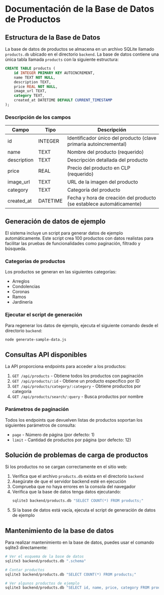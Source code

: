 # Documentación de la Base de Datos de Productos

## Estructura de la Base de Datos

La base de datos de productos se almacena en un archivo SQLite llamado `products.db` ubicado en el directorio `backend`. La base de datos contiene una única tabla llamada `products` con la siguiente estructura:

```sql
CREATE TABLE products (
    id INTEGER PRIMARY KEY AUTOINCREMENT,
    name TEXT NOT NULL,
    description TEXT,
    price REAL NOT NULL,
    image_url TEXT,
    category TEXT,
    created_at DATETIME DEFAULT CURRENT_TIMESTAMP
);
```

### Descripción de los campos

| Campo | Tipo | Descripción |
|-------|------|-------------|
| id | INTEGER | Identificador único del producto (clave primaria autoincremental) |
| name | TEXT | Nombre del producto (requerido) |
| description | TEXT | Descripción detallada del producto |
| price | REAL | Precio del producto en CLP (requerido) |
| image_url | TEXT | URL de la imagen del producto |
| category | TEXT | Categoría del producto |
| created_at | DATETIME | Fecha y hora de creación del producto (se establece automáticamente) |

## Generación de datos de ejemplo

El sistema incluye un script para generar datos de ejemplo automáticamente. Este script crea 100 productos con datos realistas para facilitar las pruebas de funcionalidades como paginación, filtrado y búsqueda.

### Categorías de productos

Los productos se generan en las siguientes categorías:
- Arreglos
- Condolencias
- Coronas
- Ramos
- Jardinería

### Ejecutar el script de generación

Para regenerar los datos de ejemplo, ejecuta el siguiente comando desde el directorio `backend`:

```bash
node generate-sample-data.js
```

## Consultas API disponibles

La API proporciona endpoints para acceder a los productos:

1. `GET /api/products` - Obtiene todos los productos con paginación
2. `GET /api/products/:id` - Obtiene un producto específico por ID
3. `GET /api/products/category/:category` - Obtiene productos por categoría
4. `GET /api/products/search/:query` - Busca productos por nombre

### Parámetros de paginación

Todos los endpoints que devuelven listas de productos soportan los siguientes parámetros de consulta:
- `page` - Número de página (por defecto: 1)
- `limit` - Cantidad de productos por página (por defecto: 12)

## Solución de problemas de carga de productos

Si los productos no se cargan correctamente en el sitio web:

1. Verifica que el archivo `products.db` exista en el directorio `backend`
2. Asegúrate de que el servidor backend esté en ejecución
3. Comprueba que no haya errores en la consola del navegador
4. Verifica que la base de datos tenga datos ejecutando:
   ```bash
   sqlite3 backend/products.db "SELECT COUNT(*) FROM products;"
   ```
5. Si la base de datos está vacía, ejecuta el script de generación de datos de ejemplo

## Mantenimiento de la base de datos

Para realizar mantenimiento en la base de datos, puedes usar el comando sqlite3 directamente:

```bash
# Ver el esquema de la base de datos
sqlite3 backend/products.db ".schema"

# Contar productos
sqlite3 backend/products.db "SELECT COUNT(*) FROM products;"

# Ver algunos productos de ejemplo
sqlite3 backend/products.db "SELECT id, name, price, category FROM products LIMIT 5;"
```